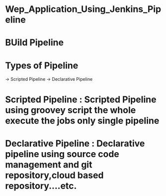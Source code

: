 # Wep_Application_Using_Jenkins_Pipeline

# BUild Pipeline
# Types of Pipeline
 -> Scripted Pipeline
 -> Declarative Pipeline
 
 # Scripted Pipeline : Scripted Pipeline using groovey script the whole execute the jobs only single pipeline
 
 # Declarative Pipeline : Declarative pipeline using source code management and git repository,cloud based repository....etc.
